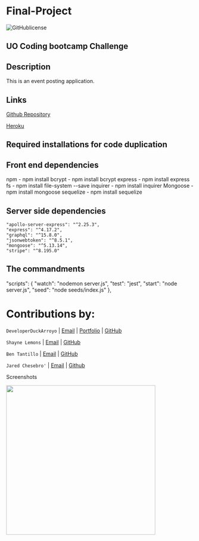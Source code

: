 # Final-Project

![GitHublicense](https://img.shields.io/npm/l/express?style=for-the-badge)

## UO Coding bootcamp Challenge

## Description

This is an event posting application.

## Links

[Github Repository](https://github.com/BTantillo/The-Final-Project)

[Heroku](https://fast-taiga-42173.herokuapp.com/)

## Required installations for code duplication

## Front end dependencies

npm - npm install
bcrypt - npm install bcrypt
express - npm install express
fs - npm install file-system --save
inquirer - npm install inquirer
Mongoose - npm install mongoose
sequelize - npm install sequelize


## Server side dependencies
```
"apollo-server-express": "^2.25.3",
"express": "^4.17.2",
"graphql": "^15.8.0",
"jsonwebtoken": "^8.5.1",
"mongoose": "^5.13.14",
"stripe": "^8.195.0"
```

## The commandments

"scripts": {
"watch": "nodemon server.js",
"test": "jest",
"start": "node server.js",
"seed": "node seeds/index.js"
},

# Contributions by:

`DeveloperDuckArroyo` |
[Email](mailto:DeveloperDuckArroyo@gmail.com) |
[Portfolio](https://duckarroyo.github.io/portfolio/) |
[GitHub](https://github.com/DuckArroyo)

`Shayne Lemons` |
[Email](mailto:lemonsshayne6@gmail.com) |
[GitHub](https://github.com/SLemons6) 

`Ben Tantillo` |
[Email](mailto:bentantillo@gmail.com) |
[GitHub](https://github.com/BTantillo) 

`Jared Chesebro'` |
[Email](mailto:chesebrojared@gmail.com) |
[Github](https://github.com/Chesebro11) 

Screenshots

<img src="./.png" style="width: 400px">
